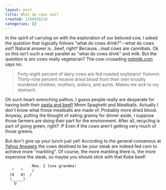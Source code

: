 ```yaml
---
layout: post
title: What do cows eat?
created: 1189926218
categories: []
---
```

In the spirit of carrying on with the exploration of our beloved cow, I asked the question that logically follows "what do cows drink?"--what do cows <i>eat</i>? Natural answer is...beef, right? Because...mad cows are cannibals. Ok so this isn't such a neat parallel as "what do cows drink" and milk. But the question is <i>are</i> cows really vegetarian?  The cow-crusading [notmilk.com](http://www.notmilk.com/forum/859.html) says no:

<blockquote>Forty-eight percent of dairy cows are fed roasted soybeans! Yummm. Thirty-nine percent receive dried blood from their own brutally murdered children, mothers, sisters, and aunts. Makes me sick to my stomach.</blockquote>

Oh such heart-wrenching pathos. I guess people really are desperate for having both their [pasta and beef!](http://dailycow.org/node/20) Mmm Spaghetti and Meatballs. Actually I don't know what those meatballs are made of. Probably more dried blood. Anyway, putting the thought of eating granny for dinner aside, I suppose those farmers are doing their part for the environment. After all, recycling is part of going green, right? :P  Even if the cows aren't getting very much of those greens. 

But don't give up your lunch just yet! According to the general consensus at [Yahoo Answers](http://answers.yahoo.com/question/index?qid=20070626074808AAb1o6c) the cows destined to be your steak are indeed fed corn to achieve more "marbling". Of course, the more marbling there is, the more expensive the steak, so maybe you should stick with that Kobe beef!

<p><code>&nbsp; &nbsp; &nbsp; &nbsp; &nbsp; &nbsp; Moo. I love grandma!
&nbsp; &nbsp;^&nbsp; &nbsp;^&nbsp; &nbsp; /
&nbsp;&nbsp;(0 &nbsp; 0)&nbsp;&nbsp;/
&nbsp;&nbsp;(_____)
&nbsp;&nbsp;&nbsp;&nbsp;U</code></p>

